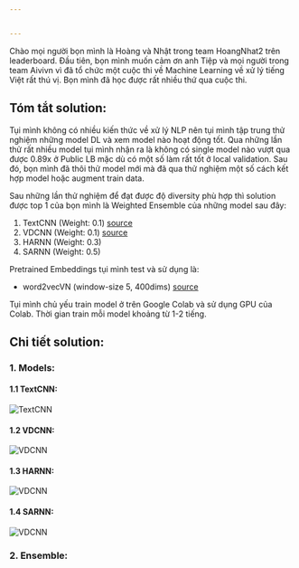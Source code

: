 ```yaml
---


---
```


<p>Chào mọi người bọn mình là Hoàng và Nhật trong team HoangNhat2 trên leaderboard. Đầu tiên, bọn mình muốn cảm ơn anh Tiệp và mọi người trong team Aivivn vì đã tổ chức một cuộc thi về Machine Learning về xử lý tiếng Việt rất thú vị. Bọn mình đã học được rất nhiều thứ qua cuộc thi.</p>
<h2 id="tóm-tắt-solution">Tóm tắt solution:</h2>
<p>Tụi mình không có nhiều kiến thức về xử lý NLP nên tụi mình tập trung thử nghiệm những model DL và xem model nào hoạt động tốt. Qua những lần thử rất nhiều model tụi mình nhận ra là không có single model nào vượt qua được 0.89x ở Public LB mặc dù có một số làm rất tốt ở local validation. Sau đó, bọn mình đã thôi thử model mới mà đã qua thử nghiệm một số cách kết hợp model hoặc augment train data.</p>
<p>Sau những lần thử nghiệm để đạt được độ diversity phù hợp thì solution được top 1 của bọn mình là Weighted Ensemble của những model sau đây:</p>
<ol>
<li>TextCNN (Weight: 0.1)  <a href="https://richliao.github.io/supervised/classification/2016/11/26/textclassifier-convolutional/">source</a></li>
<li>VDCNN (Weight: 0.1) <a href="https://arxiv.org/abs/1606.01781">source</a></li>
<li>HARNN (Weight: 0.3)</li>
<li>SARNN (Weight: 0.5)</li>
</ol>
<p>Pretrained Embeddings tụi mình test và sử dụng là:</p>
<ul>
<li>word2vecVN (window-size 5, 400dims) <a href="https://github.com/sonvx/word2vecVN">source</a></li>
</ul>
<p>Tụi mình chủ yếu train model ở trên Google Colab và sử dụng GPU của Colab. Thời gian train mỗi model khoảng từ 1-2 tiếng.</p>
<h2 id="chi-tiết-solution">Chi tiết solution:</h2>
<h3 id="models">1.  Models:</h3>
<h4 id="textcnn">1.1 TextCNN:</h4>
<p><img src="https://imgur.com/TaEIrPx.png" alt="TextCNN"></p>
<h4 id="vdcnn">1.2 VDCNN:</h4>
<p><img src="https://imgur.com/CVPVvd3.png" alt="VDCNN"></p>
<h4 id="harnn">1.3 HARNN:</h4>
<p><img src="https://imgur.com/ELAREeE.png" alt="VDCNN"></p>
<h4 id="sarnn">1.4 SARNN:</h4>
<p><img src="https://imgur.com/qpF9tPR.png" alt="VDCNN"></p>
<h3 id="ensemble">2. Ensemble:</h3>

